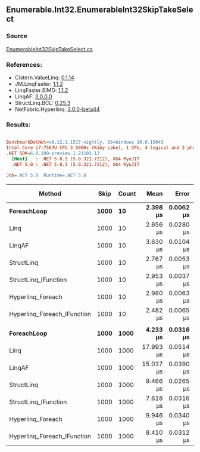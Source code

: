 ﻿## Enumerable.Int32.EnumerableInt32SkipTakeSelect

### Source
[EnumerableInt32SkipTakeSelect.cs](../LinqBenchmarks/Enumerable/Int32/EnumerableInt32SkipTakeSelect.cs)

### References:
- Cistern.ValueLinq: [0.1.14](https://www.nuget.org/packages/Cistern.ValueLinq/0.1.14)
- JM.LinqFaster: [1.1.2](https://www.nuget.org/packages/JM.LinqFaster/1.1.2)
- LinqFaster.SIMD: [1.1.2](https://www.nuget.org/packages/LinqFaster.SIMD/1.0.3)
- LinqAF: [3.0.0.0](https://www.nuget.org/packages/LinqAF/3.0.0.0)
- StructLinq.BCL: [0.25.3](https://www.nuget.org/packages/StructLinq.BCL/0.25.3)
- NetFabric.Hyperlinq: [3.0.0-beta44](https://www.nuget.org/packages/NetFabric.Hyperlinq/3.0.0-beta44)

### Results:
``` ini

BenchmarkDotNet=v0.12.1.1517-nightly, OS=Windows 10.0.19043
Intel Core i7-7567U CPU 3.50GHz (Kaby Lake), 1 CPU, 4 logical and 2 physical cores
.NET SDK=6.0.100-preview.1.21103.13
  [Host]   : .NET 5.0.3 (5.0.321.7212), X64 RyuJIT
  .NET 5.0 : .NET 5.0.3 (5.0.321.7212), X64 RyuJIT

Job=.NET 5.0  Runtime=.NET 5.0  

```
|                      Method | Skip | Count |      Mean |     Error |    StdDev | Ratio | RatioSD |  Gen 0 | Gen 1 | Gen 2 | Allocated |
|---------------------------- |----- |------ |----------:|----------:|----------:|------:|--------:|-------:|------:|------:|----------:|
|                 **ForeachLoop** | **1000** |    **10** |  **2.398 μs** | **0.0062 μs** | **0.0055 μs** |  **1.00** |    **0.00** | **0.0191** |     **-** |     **-** |      **40 B** |
|                        Linq | 1000 |    10 |  2.656 μs | 0.0280 μs | 0.0234 μs |  1.11 |    0.01 | 0.0992 |     - |     - |     208 B |
|                      LinqAF | 1000 |    10 |  3.630 μs | 0.0104 μs | 0.0086 μs |  1.51 |    0.00 | 0.0191 |     - |     - |      40 B |
|                  StructLinq | 1000 |    10 |  2.767 μs | 0.0053 μs | 0.0047 μs |  1.15 |    0.00 | 0.0610 |     - |     - |     128 B |
|        StructLinq_IFunction | 1000 |    10 |  2.953 μs | 0.0037 μs | 0.0033 μs |  1.23 |    0.00 | 0.0191 |     - |     - |      40 B |
|           Hyperlinq_Foreach | 1000 |    10 |  2.980 μs | 0.0063 μs | 0.0055 μs |  1.24 |    0.00 | 0.0191 |     - |     - |      40 B |
| Hyperlinq_Foreach_IFunction | 1000 |    10 |  2.482 μs | 0.0065 μs | 0.0054 μs |  1.03 |    0.00 | 0.0191 |     - |     - |      40 B |
|                             |      |       |           |           |           |       |         |        |       |       |           |
|                 **ForeachLoop** | **1000** |  **1000** |  **4.233 μs** | **0.0316 μs** | **0.0280 μs** |  **1.00** |    **0.00** | **0.0153** |     **-** |     **-** |      **40 B** |
|                        Linq | 1000 |  1000 | 17.993 μs | 0.0514 μs | 0.0430 μs |  4.25 |    0.02 | 0.0916 |     - |     - |     208 B |
|                      LinqAF | 1000 |  1000 | 15.037 μs | 0.0390 μs | 0.0346 μs |  3.55 |    0.02 | 0.0153 |     - |     - |      40 B |
|                  StructLinq | 1000 |  1000 |  9.466 μs | 0.0265 μs | 0.0235 μs |  2.24 |    0.01 | 0.0610 |     - |     - |     128 B |
|        StructLinq_IFunction | 1000 |  1000 |  7.618 μs | 0.0316 μs | 0.0295 μs |  1.80 |    0.01 | 0.0153 |     - |     - |      40 B |
|           Hyperlinq_Foreach | 1000 |  1000 |  9.946 μs | 0.0340 μs | 0.0284 μs |  2.35 |    0.02 | 0.0153 |     - |     - |      40 B |
| Hyperlinq_Foreach_IFunction | 1000 |  1000 |  8.410 μs | 0.0312 μs | 0.0277 μs |  1.99 |    0.02 | 0.0153 |     - |     - |      40 B |
